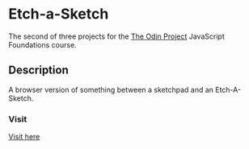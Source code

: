 # Etch-a-Sketch

The second of three projects for the [The Odin Project](https://www.theodinproject.com/lessons/foundations-etch-a-sketch) JavaScript Foundations course.

## Description

A browser version of something between a sketchpad and an Etch-A-Sketch.

### Visit

[Visit here](https://abdel-rahman21.github.io/odin-etchAsketch/)
